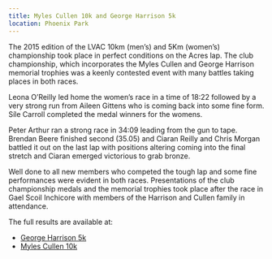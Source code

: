 ```yaml
---
title: Myles Cullen 10k and George Harrison 5k
location: Phoenix Park
---
```

The 2015 edition of the LVAC 10km (men’s) and 5Km (women’s) championship took
place in perfect conditions on the Acres lap. The club championship, which
incorporates the Myles Cullen and George Harrison memorial trophies was a
keenly contested event with many battles taking places in both races.

Leona O’Reilly led home the women’s race in a time of 18:22 followed by a very strong
run from Aileen Gittens who is coming back into some fine form. Síle Carroll
completed the medal winners for the womens.

Peter Arthur ran a strong race in
34:09 leading from the gun to tape. Brendan Beere finished second (35.05) and
Ciaran Reilly and Chris Morgan battled it out on the last lap with positions
altering coming into the final stretch and Ciaran emerged victorious to grab
bronze.

Well done to all new members who competed the tough lap and some fine
performances were evident in both races. Presentations of the club championship
medals and the memorial trophies took place after the race in Gael Scoil
Inchicore with members of the Harrison and Cullen family in attendance.

The full results are available at:

- [George Harrison 5k](/races/2015-09-20-george-harrison-5k/)
- [Myles Cullen 10k](/races/2015-09-20-myles-cullen-10k/)
